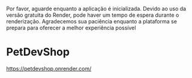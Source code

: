 Por favor, aguarde enquanto a aplicação é inicializada. Devido ao uso da versão gratuita do Render, pode haver um tempo de espera durante o renderização. Agradecemos sua paciência enquanto a plataforma se prepara para oferecer a melhor experiência possível


# PetDevShop
https://petdevshop.onrender.com/
